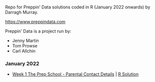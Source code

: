 Repo for Preppin' Data solutions coded in R (January 2022 onwards) by Darragh Murray.

https://www.preppindata.com

Preppin' Data is a project run by:
<ul><li>Jenny Martin</li>
<li>Tom Prowse</li>
  <li>Carl Allchin</li>
</ul>

<h3>January 2022</h3>
<ul>
  <li><a href="https://preppindata.blogspot.com/2022/01/2022-week-1-prep-school-parental.html">Week 1 The Prep School - Parental Contact Details</a> | <a href="https://github.com/dbmurray/preppin_data_rstats_chapter/blob/main/2022/2022.Wk1%20Parental%20Contact%20Details/2022.Wk%201%20Solution.R">R Solution</a></li>
  </ul>
